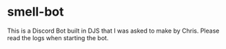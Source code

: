# smell-bot
This is a Discord Bot built in DJS that I was asked to make by Chris. Please read the logs when starting the bot.
